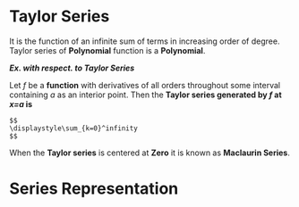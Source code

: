 # Taylor Series

 It is the function of an infinite sum of terms in increasing order of degree. Taylor series of **Polynomial** function is a **Polynomial**. 

**_Ex. with respect. to **Taylor Series**_**

Let _f_ be a **function** with derivatives of all orders throughout some interval containing _a_ as an interior point. Then the **Taylor series generated by _f_ at _x=a_ is** 
```
$$
\displaystyle\sum_{k=0}^infinity
$$
```

 When the **Taylor series** is centered at **Zero** it is known as **Maclaurin Series**. 

# Series Representation 
